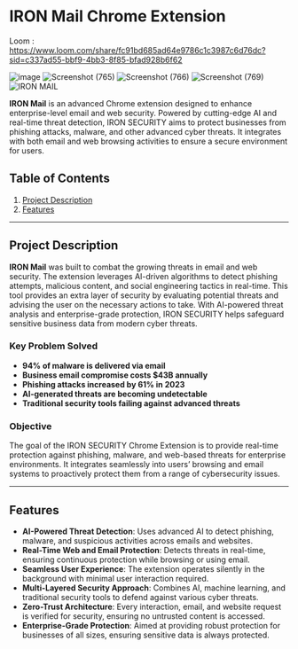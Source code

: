 # IRON Mail Chrome Extension
Loom : https://www.loom.com/share/fc91bd685ad64e9786c1c3987c6d76dc?sid=c337ad55-bbf9-4bb3-8f85-bfad928b6f62


![image](https://github.com/user-attachments/assets/16c5f88e-9135-44ed-9ce6-816f690fbb1f)
![Screenshot (765)](https://github.com/user-attachments/assets/1f2b0334-0e82-4d7c-812f-a8421195ae14)
![Screenshot (766)](https://github.com/user-attachments/assets/cab20b25-fc79-4915-861f-83b870806f48)
![Screenshot (769)](https://github.com/user-attachments/assets/f2c1a5ce-6962-4b1f-aedb-8416b9108e97)
![IRON MAIL](https://github.com/user-attachments/assets/79cb6b65-8ffe-4bf6-a510-3fda8953c4cc)





**IRON Mail** is an advanced Chrome extension designed to enhance enterprise-level email and web security. Powered by cutting-edge AI and real-time threat detection, IRON SECURITY aims to protect businesses from phishing attacks, malware, and other advanced cyber threats. It integrates with both email and web browsing activities to ensure a secure environment for users.

## Table of Contents
1. [Project Description](#project-description)
2. [Features](#features)
---

## Project Description

**IRON Mail** was built to combat the growing threats in email and web security. The extension leverages AI-driven algorithms to detect phishing attempts, malicious content, and social engineering tactics in real-time. This tool provides an extra layer of security by evaluating potential threats and advising the user on the necessary actions to take. With AI-powered threat analysis and enterprise-grade protection, IRON SECURITY helps safeguard sensitive business data from modern cyber threats.

### Key Problem Solved
- **94% of malware is delivered via email**  
- **Business email compromise costs $43B annually**  
- **Phishing attacks increased by 61% in 2023**  
- **AI-generated threats are becoming undetectable**  
- **Traditional security tools failing against advanced threats**

### Objective
The goal of the IRON SECURITY Chrome Extension is to provide real-time protection against phishing, malware, and web-based threats for enterprise environments. It integrates seamlessly into users’ browsing and email systems to proactively protect them from a range of cybersecurity issues.

---

## Features

- **AI-Powered Threat Detection**: Uses advanced AI to detect phishing, malware, and suspicious activities across emails and websites.
- **Real-Time Web and Email Protection**: Detects threats in real-time, ensuring continuous protection while browsing or using email.
- **Seamless User Experience**: The extension operates silently in the background with minimal user interaction required.
- **Multi-Layered Security Approach**: Combines AI, machine learning, and traditional security tools to defend against various cyber threats.
- **Zero-Trust Architecture**: Every interaction, email, and website request is verified for security, ensuring no untrusted content is accessed.
- **Enterprise-Grade Protection**: Aimed at providing robust protection for businesses of all sizes, ensuring sensitive data is always protected.
